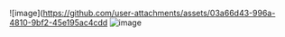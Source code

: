 ![image](https://github.com/user-attachments/assets/03a66d43-996a-4810-9bf2-45e195ac4cdd
![image](https://github.com/user-attachments/assets/633a3eee-07e6-4c40-a71f-b40b3165c346)

